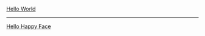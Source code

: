 <a href="hello_world.html">Hello World</a>
<hr>
<a href="hello_happy_face.html">Hello Happy Face</a>
